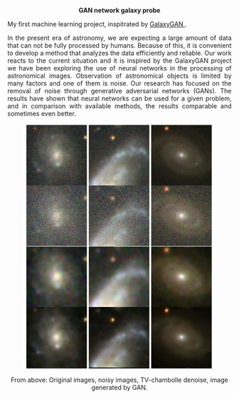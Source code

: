 <p align="center"> <b>  GAN network galaxy probe </b> </p>



My first machine learning project, inspitrated by  <a href='https://academic.oup.com/mnrasl/article/467/1/L110/2931732'>GalaxyGAN </a>. 
  

<p style="text-align:justify"> In the present era of astronomy, we are expecting a large amount of data
that can not be fully processed by humans. Because of this, it is convenient
to develop a method that analyzes the data efficiently and reliable. Our
work reacts to the current situation and it is inspired by the GalaxyGAN
project we have been exploring the use of neural networks in the processing
of astronomical images. Observation of astronomical objects is limited by
many factors and one of them is noise. Our research has focused on the removal of noise through generative adversarial networks (GANs). The results
have shown that neural networks can be used for a given problem, and in
comparison with available methods, the results comparable and sometimes
even better. </p>


<p align="center"><img src="denoise.png" height="550px"></p>
<p align="center">From above: Original images, noisy images, TV-chambolle denoise, image generated by GAN.</p>
